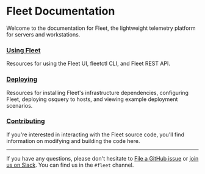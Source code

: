 # Fleet Documentation

Welcome to the documentation for Fleet, the lightweight telemetry platform for servers and workstations.

### [Using Fleet](./Using-Fleet/README.md)
Resources for using the Fleet UI, fleetctl CLI, and Fleet REST API.

### [Deploying](./Deploying/README.md)
Resources for installing Fleet's infrastructure dependencies, configuring Fleet, deploying osquery to hosts, and viewing example deployment scenarios.

### [Contributing](./Contributing/README.md)
If you're interested in interacting with the Fleet source code, you'll find information on modifying and building the code here.

---

If you have any questions, please don't hesitate to [File a GitHub issue](https://github.com/fleetdm/fleet/issues) or [join us on Slack](https://fleetdm.com/slack). You can find us in the `#fleet` channel.
